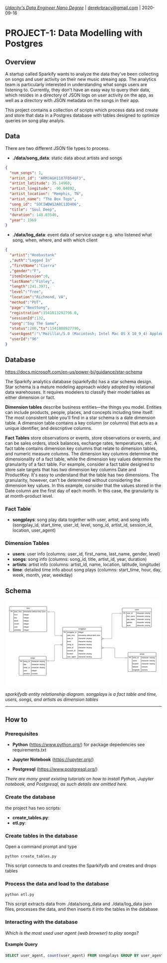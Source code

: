 _[Udacity's Data Engineer Nano Degree](https://eu.udacity.com/course/data-engineer-nanodegree--nd027)_ | derekrbracy@gmail.com | 2020-09-16

# PROJECT-1: Data Modelling with Postgres

## Overview

A startup called Sparkify wants to analyze the data they've been collecting on songs and user activity on their new music streaing app. The analytics team is particularly interested in understanding what songs users are listening to. Currently, they don't have an easy way to query their data, which resides in a directory of JSON logs on user activity on the app, as well as a directory with JSON metadata on the songs in their app. 

This project contains a collection of scripts which process data and create and store that data in a Postgres database with tables designed to optimize queries on song play analyis.

## Data

 There are two different JSON file types to process.

* **./data/song_data**: static data about artists and songs

```json
{
  "num_songs": 1,
  "artist_id": "ARMJAGH1187FB546F3",
  "artist_latitude": 35.14968,
  "artist_longitude": -90.04892,
  "artist_location": "Memphis, TN",
  "artist_name": "The Box Tops",
  "song_id": "SOCIWDW12A8C13D406",
  "title": "Soul Deep",
  "duration": 148.03546,
  "year": 1969
}
```

* **./data/log_data**: event data of service usage e.g. who listened what song, when, where, and with which client

```json
{
  "artist":"Hoobastank"
  ,"auth":"Logged In"
  ,"firstName":"Cierra"
  ,"gender":"F",
  "itemInSession":0,
  "lastName":"Finley",
  "length":241.3971,
  "level":"free",
  "location":"Richmond, VA",
  "method":"PUT",
  "page":"NextSong",
  "registration":1541013292796.0,
  "sessionId":132,
  "song":"Say The Same",
  "status":200,"ts":1541808927796,
  "userAgent":"\"Mozilla\/5.0 (Macintosh; Intel Mac OS X 10_9_4) AppleWebKit\/537.77.4 (KHTML, like Gecko) Version\/7.0.5 Safari\/537.77.4\"",
  "userId":"96"
}
```

## Database

https://docs.microsoft.com/en-us/power-bi/guidance/star-schema

The Sparkify analytics database (sparkifydb) has a star schema design. Star schema is a mature modeling approach widely adopted by relational data warehouses. It requires modelers to classify their model tables as either dimension or fact.


**Dimension tables** describe business entities—the things you model. Entities can include products, people, places, and concepts including time itself. The most consistent table you'll find in a star schema is a date dimension table. A dimension table contains a key column (or columns) that acts as a unique identifier, and descriptive columns.

**Fact Tables** store observations or events, store observations or events, and can be sales orders, stock balances, exchange rates, temperatures, etc. A fact table contains dimension key columns that relate to dimension tables, and numeric measure columns. The dimension key columns determine the dimensionality of a fact table, while the dimension key values determine the granularity of a fact table. For example, consider a fact table designed to store sale targets that has two dimension key columns Date and ProductKey. It's easy to understand that the table has two dimensions. The granularity, however, can't be determined without considering the dimension key values. In this example, consider that the values stored in the Date column are the first day of each month. In this case, the granularity is at month-product level.

### Fact Table

* **songplays**: song play data together with user, artist, and song info (songplay_id, start_time, user_id, level, song_id, artist_id, session_id, location, user_agent)

### Dimension Tables

* **users**: user info (columns: user_id, first_name, last_name, gender, level)
* **songs**: song info (columns: song_id, title, artist_id, year, duration)
* **artists**: artist info (columns: artist_id, name, location, latitude, longitude)
* **time**: detailed time info about song plays (columns: start_time, hour, day, week, month, year, weekday)

## Schema

![Sparkifydb schema as Entity Relationship Diagram](/udacity-project-1-diagram.png)

_*sparkifydb entity relationship diagram. songplays is a fact table and time, users, songs, and artists as dimension tables*_

---

## How to

### Prerequisites

* **Python** (https://www.python.org/) for package depedencies see requirements.txt

* **Jupyter Notebook** (https://jupyter.org/)

* **Postgresql** (https://www.postgresql.org/)

_*There are many great existing tutorials on how to install Python, Jupyter notebook, and Postgresql, as such details are omitted here.*_

### Create the database

the project has two scripts:

* **create_tables.py**: 
* **etl.py**: 

### Create tables in the database

Open a command prompt and type

```
python create_tables.py
```
This script connects to and creates the Sparkifydb and creates and drops tables

### Process the data and load to the database

```
python etl.py
```
This script extracts data from ./data/song_data and ./data/log_data json files, processes the data, and then inserts it into the tables in the database


### Interacting with the database




<I> Which is the most used user agent (web browser) to play songs?</I>
#### Example Query
``` SQL
SELECT user_agent, count(user_agent) FROM songplays GROUP BY user_agent;
```


